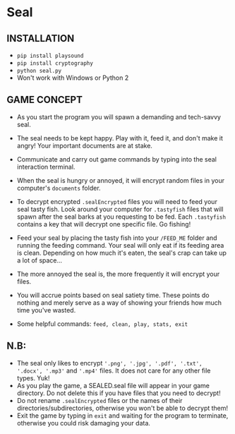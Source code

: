 # Seal

## INSTALLATION
- `pip install playsound`
- `pip install cryptography`
- `python seal.py`
- Won't work with Windows or Python 2

## GAME CONCEPT 
- As you start the program you will spawn a demanding and tech-savvy seal. 
- The seal needs to be kept happy. Play with it, feed it, and don't make it angry! Your important documents are at stake.
- Communicate and carry out game commands by typing into the seal interaction terminal. 
- When the seal is hungry or annoyed, it will encrypt random files in your computer's `documents` folder. 
- To decrypt encrypted `.sealEncrypted` files you will need to feed your seal tasty fish. Look around your computer for `.tastyfish` files that will spawn after the seal barks at you requesting to be fed. Each `.tastyfish` contains a key that will decrypt one specific file. Go fishing! 
- Feed your seal by placing the tasty fish into your `/FEED_ME` folder and running the feeding command. Your seal will only eat if its feeding area is clean. Depending on how much it's eaten, the seal's crap can take up a lot of space... 
- The more annoyed the seal is, the more frequently it will encrypt your files. 

- You will accrue points based on seal satiety time. These points do nothing and merely serve as a way of showing your friends how much time you've wasted.

- Some helpful commands: `feed, clean, play, stats, exit`

## N.B: 
- The seal only likes to encrypt `'.png', '.jpg', '.pdf', '.txt', '.docx', '.mp3'` and `'.mp4'` files. It does not care for any other file types. Yuk! 
- As you play the game, a SEALED.seal file will appear in your game directory. Do not delete this if you have files that you need to decrypt! 
- Do not rename `.sealEncrypted` files or the names of their directories/subdirectories, otherwise you won't be able to decrypt them!
- Exit the game by typing in `exit` and waiting for the program to terminate, otherwise you could risk damaging your data.